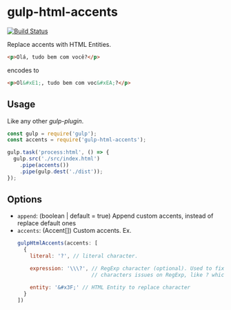 # gulp-html-accents
[![Build Status](https://travis-ci.org/VitorLuizC/gulp-html-accents.svg?branch=master)](https://travis-ci.org/VitorLuizC/gulp-html-accents)

Replace accents with HTML Entities.

```html
<p>Olá, tudo bem com você?</p>
```

encodes to

```html
<p>Ol&#xE1;, tudo bem com voc&#xEA;?</p>
```

## Usage
Like any other _gulp-plugin_.

```js
const gulp = require('gulp');
const accents = require('gulp-html-accents');

gulp.task('process:html', () => {
  gulp.src('./src/index.html')
    .pipe(accents())
    .pipe(gulp.dest('./dist'));
});
```

## Options
- `append`: (boolean | default = true) Append custom accents, instead of replace
default ones
- `accents`: (Accent[]) Custom accents.
  Ex.
  ```js
  gulpHtmlAccents(accents: [
    {
      literal: '?', // literal character.

      expression: '\\\?', // RegExp character (optional). Used to fix special
                          // characters issues on RegExp, like ? which break it.

      entity: '&#x3F;' // HTML Entity to replace character
    }
  ])
  ```

